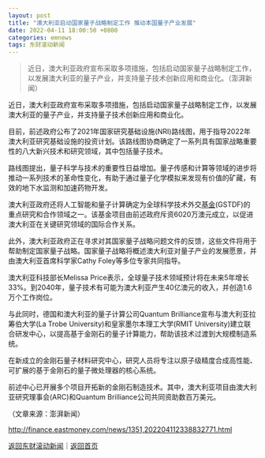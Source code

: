 ```yaml
---
layout: post
title: "澳大利亚启动国家量子战略制定工作 推动本国量子产业发展"
date: 2022-04-11 18:00:50 +0800
categories: emnews
tags: 东财滚动新闻
---
```

> 近日，澳大利亚政府宣布采取多项措施，包括启动国家量子战略制定工作，以发展澳大利亚的量子产业，并支持量子技术创新应用和商业化。（澎湃新闻）

<p>近日，澳大利亚政府宣布采取多项措施，包括启动国家量子战略制定工作，以发展澳大利亚的量子产业，并支持量子技术创新应用和商业化。 </p>
 <p>目前，前述政府公布了2021年国家研究基础设施(NRI)路线图，用于指导2022年澳大利亚研究基础设施的投资计划。该路线图协商确定了一系列具有国家战略重要性的八大新兴技术和研究领域，其中包括量子技术。</p>
 <p>路线图提出，量子科学与技术的重要性日益增加。量子传感和计算等领域的进步将推动一系列技术的革命性变化，有助于通过量子化学模拟来发现有价值的矿藏，有效的地下水监测和加速药物开发。 </p>
 <p>澳大利亚政府还将人工智能和量子计算确定为全球科学技术外交<span id="Info.3293"><a href="http://data.eastmoney.com/zlsj/" class="infokey">基金</a></span>(GSTDF)的重点研究和合作领域之一。该基金项目由前述政府斥资6020万澳元成立，以促进澳大利亚在关键研究领域的国际合作关系。 </p>
 <p>此外，澳大利亚政府正在寻求对其国家量子战略问题文件的反馈，这些文件将用于帮助制定国家量子战略。国家量子战略将概述澳大利亚对量子产业的发展愿景，并由澳大利亚首席科学家Cathy Foley等多位专家共同指导。 </p>
 <p>澳大利亚科技部长Melissa Price表示，全球量子技术领域预计将在未来5年增长33%。到2040年，量子技术有可能为澳大利亚产生40亿澳元的收入，并创造1.6万个工作岗位。</p>
 <p>与此同时，德国和澳大利亚的量子计算公司Quantum Brilliance宣布与澳大利亚拉筹伯大学(La Trobe University)和皇家墨尔本理工大学(RMIT University)建立联合研发中心，以提高基于金刚石的量子计算能力，帮助该技术过渡到大规模制造系统。</p>
 <p>在新成立的金刚石量子材料研究中心，研究人员将专注以原子级精度合成高性能、可扩展的基于金刚石的量子微处理器的核心系统。 </p>
 <p>前述中心已开展多个项目开拓新的金刚石制造技术。其中，澳大利亚项目由澳大利亚研究理事会(ARC)和Quantum Brilliance公司共同资助数百万美元。</p><p class="em_media">（文章来源：澎湃新闻）</p>

<http://finance.eastmoney.com/news/1351,202204112338832771.html>

[返回东财滚动新闻](//finews.withounder.com/emnews/)｜[返回首页](//finews.withounder.com/)